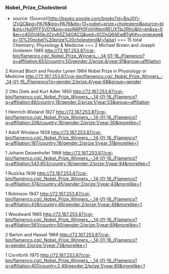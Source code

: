 ### Nobel_Prize_Cholesterol


* source:
(Source)[http://books.google.com/books?id=BqJ0Yj-IZyQC&pg=PA76&lpg=PA76&dq=13+nobel+prize+cholesterol&source=bl&ots=Hu0PFF5VDY&sig=psoN9Pt0FnVijNpmREUX11p2RhU&hl=en&sa=X&ei=c4G0U4GkJI2zyASZ34GACQ&ved=0CDsQ6AEwBTgK#v=onepage&q=13%20nobel%20prize%20cholesterol&f=false]
===
	15 total
	Chemistry; Physiology & Medicine
===
2	Michael Brown and Joseph Goldstein	1985
http://72.167.253.87/cgi-bin/flamenco.cgi/_Nobel_Prize_Winners_-_14-01-16_/Flamenco?q=affiliation:653/country:50/gender:2/prize:4/year:91&group=affiliation

2	Konrad Bloch and Feodor Lynen	1964
Nobel Prize in Physiology or Medicine
http://72.167.253.87/cgi-bin/flamenco.cgi/_Nobel_Prize_Winners_-_14-01-16_/Flamenco?q=gender:2/prize:4/year:68&group=gender

2	Otto Diels and Kurt Adler	1950
http://72.167.253.87/cgi-bin/flamenco.cgi/_Nobel_Prize_Winners_-_14-01-16_/Flamenco?q=affiliation:86/country:18/gender:2/prize:1/year:53&group=affiliation

1	Heinrich Wieland	1927
http://72.167.253.87/cgi-bin/flamenco.cgi/_Nobel_Prize_Winners_-_14-01-16_/Flamenco?q=affiliation:206/country:18/gender:2/prize:1/year:30&morelike=1

1	Adolf Windaus	1928
http://72.167.253.87/cgi-bin/flamenco.cgi/_Nobel_Prize_Winners_-_14-01-16_/Flamenco?q=affiliation:187/country:18/gender:2/prize:1/year:31&morelike=1

1	Johann Deisenhofer	1988
http://72.167.253.87/cgi-bin/flamenco.cgi/_Nobel_Prize_Winners_-_14-01-16_/Flamenco?q=affiliation:543,653/country:18/gender:2/prize:1/year:94&morelike=1

1	Ruzicka	1939
http://72.167.253.87/cgi-bin/flamenco.cgi/_Nobel_Prize_Winners_-_14-01-16_/Flamenco?q=affiliation:374/country:45/gender:2/prize:1/year:43&morelike=1

1	Robinson	1947
http://72.167.253.87/cgi-bin/flamenco.cgi/_Nobel_Prize_Winners_-_14-01-16_/Flamenco?q=affiliation:438/country:49/gender:2/prize:1/year:49&morelike=1

1	Woodward	1965
http://72.167.253.87/cgi-bin/flamenco.cgi/_Nobel_Prize_Winners_-_14-01-16_/Flamenco?q=affiliation:561/country:50/gender:2/prize:1/year:69&morelike=1

2	Barton and Hassel	1969
http://72.167.253.87/cgi-bin/flamenco.cgi/_Nobel_Prize_Winners_-_14-01-16_/Flamenco?q=gender:2/prize:1/year:73&morelike=1

1	Cornforth	1975
http://72.167.253.87/cgi-bin/flamenco.cgi/_Nobel_Prize_Winners_-_14-01-16_/Flamenco?q=affiliation:401/country:2,49/gender:2/prize:1/year:80&morelike=1

